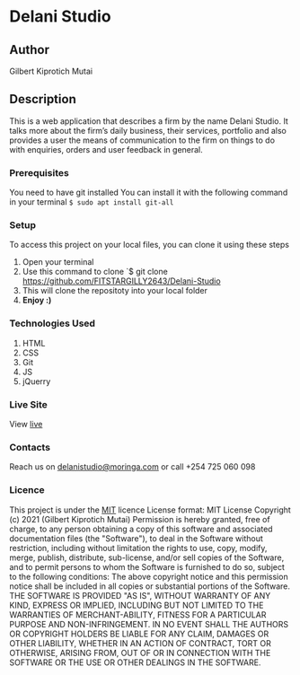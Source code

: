 # Delani Studio
## Author
Gilbert Kiprotich Mutai
## Description
This is a web application that describes a firm by the name Delani Studio. It talks more about the firm’s daily business, their services, portfolio and also provides a user the means of communication to the firm on things to do with enquiries, orders and user feedback in general.
### Prerequisites
You need to have git installed
You can install it with the following command in your terminal
`$ sudo apt install git-all`
### Setup
To access this project on your local files, you can clone it using these steps
1. Open your terminal
1. Use this command to clone `$ git clone https://github.com/FITSTARGILLY2643/Delani-Studio
1. This will clone the repositoty into your local folder
1. __Enjoy :)__
### Technologies Used
1. HTML
1. CSS
1. Git 
1. JS
1. jQuerry
### Live Site
View [live](https://fitstargilly2643.github.io/Delani-Studio/)
### Contacts
Reach us on delanistudio@moringa.com or call +254 725 060 098
### Licence
This project is under the  [MIT](LICENSE) licence
License format:
MIT License
Copyright (c) 2021 (Gilbert Kiprotich Mutai)
Permission is hereby granted, free of charge, to any person obtaining a copy
of this software and associated documentation files (the "Software"), to deal
in the Software without restriction, including without limitation the rights
to use, copy, modify, merge, publish, distribute, sub-license, and/or sell
copies of the Software, and to permit persons to whom the Software is
furnished to do so, subject to the following conditions:
The above copyright notice and this permission notice shall be included in all
copies or substantial portions of the Software.
THE SOFTWARE IS PROVIDED "AS IS", WITHOUT WARRANTY OF ANY KIND, EXPRESS OR
IMPLIED, INCLUDING BUT NOT LIMITED TO THE WARRANTIES OF MERCHANT-ABILITY,
FITNESS FOR A PARTICULAR PURPOSE AND NON-INFRINGEMENT. IN NO EVENT SHALL THE
AUTHORS OR COPYRIGHT HOLDERS BE LIABLE FOR ANY CLAIM, DAMAGES OR OTHER
LIABILITY, WHETHER IN AN ACTION OF CONTRACT, TORT OR OTHERWISE, ARISING FROM,
OUT OF OR IN CONNECTION WITH THE SOFTWARE OR THE USE OR OTHER DEALINGS IN THE
SOFTWARE. 